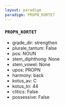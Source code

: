 ```yaml
---
layout: paradigm
paradigm: PROPN_KORTET
---
```

### ` PROPN_KORTET `


* grade_dir: strengthen
* plurale_tantum: False
* pos: NOUN
* stem_diphthong: None
* stem_vowel: None
* upos: PROPN
* harmony: back
* kotus_av: C
* kotus_tn: 44
* clitics: False
* possessive: False
